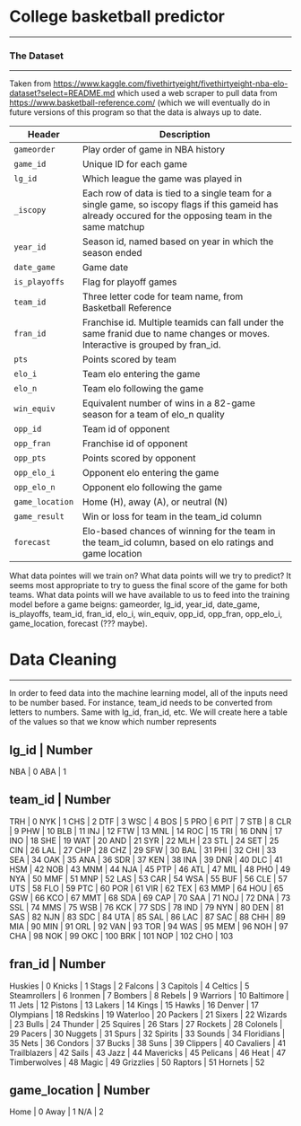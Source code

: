 # College basketball predictor
---


### The Dataset
---

Taken from https://www.kaggle.com/fivethirtyeight/fivethirtyeight-nba-elo-dataset?select=README.md which used a web scraper to pull data from https://www.basketball-reference.com/ (which we will eventually do in future versions of this program so that the data is always up to date.

Header | Description
-------|------------
```gameorder``` | Play order of game in NBA history
```game_id``` | Unique ID for each game
```lg_id``` | Which league the game was played in
```_iscopy``` | Each row of data is tied to a single team for a single game, so iscopy flags if this gameid has already occured for the opposing team in the same matchup
```year_id``` | Season id, named based on year in which the season ended
```date_game``` | Game date
```is_playoffs``` | Flag for playoff games
```team_id``` | Three letter code for team name, from Basketball Reference
```fran_id``` | Franchise id. Multiple teamids can fall under the same franid due to name changes or moves. Interactive is grouped by fran_id.
```pts``` | Points scored by team
```elo_i``` | Team elo entering the game
```elo_n``` | Team elo following the game
```win_equiv``` | Equivalent number of wins in a 82-game season for a team of elo_n quality
```opp_id``` | Team id of opponent
```opp_fran``` | Franchise id of opponent
```opp_pts``` | Points scored by opponent
```opp_elo_i``` | Opponent elo entering the game
```opp_elo_n``` | Opponent elo following the game
```game_location``` | Home (H), away (A), or neutral (N)
```game_result``` | Win or loss for team in the team_id column
```forecast``` | Elo-based chances of winning for the team in the team_id column, based on elo ratings and game location

What data pointes will we train on? What data points will we try to predict? It seems most appropriate to try to guess the final score of the game for both teams. What data points will we have available to us to feed into the training model before a game beigns: gameorder, lg_id, year_id, date_game, is_playoffs, team_id, fran_id, elo_i, win_equiv, opp_id, opp_fran, opp_elo_i, game_location, forecast (??? maybe).


# Data Cleaning
---
In order to feed data into the machine learning model, all of the inputs need to be number based. For instance, team_id needs to be converted from letters to numbers. Same with lg_id, fran_id, etc. We will create here a table of the values so that we know which number represents

lg_id | Number
--------------
NBA   | 0
ABA   | 1

team_id | Number
----------------
TRH | 0
NYK | 1
CHS | 2
DTF | 3
WSC | 4
BOS | 5
PRO | 6
PIT | 7
STB | 8
CLR | 9
PHW | 10
BLB | 11
INJ | 12
FTW | 13
MNL | 14
ROC | 15
TRI | 16
DNN | 17
INO | 18
SHE | 19
WAT | 20
AND | 21
SYR | 22
MLH | 23
STL | 24
SET | 25
CIN | 26
LAL | 27
CHP | 28
CHZ | 29
SFW | 30
BAL | 31
PHI | 32
CHI | 33
SEA | 34
OAK | 35
ANA | 36
SDR | 37
KEN | 38
INA | 39
DNR | 40
DLC | 41
HSM | 42
NOB | 43
MNM | 44
NJA | 45
PTP | 46
ATL | 47
MIL | 48
PHO | 49
NYA | 50
MMF | 51
MNP | 52
LAS | 53
CAR | 54
WSA | 55
BUF | 56
CLE | 57
UTS | 58
FLO | 59
PTC | 60
POR | 61
VIR | 62
TEX | 63
MMP | 64
HOU | 65
GSW | 66
KCO | 67
MMT | 68
SDA | 69
CAP | 70
SAA | 71
NOJ | 72
DNA | 73
SSL | 74
MMS | 75
WSB | 76
KCK | 77
SDS | 78
IND | 79
NYN | 80
DEN | 81
SAS | 82
NJN | 83
SDC | 84
UTA | 85
SAL | 86
LAC | 87
SAC | 88
CHH | 89
MIA | 90
MIN | 91
ORL | 92
VAN | 93
TOR | 94
WAS | 95
MEM | 96
NOH | 97
CHA | 98
NOK | 99
OKC | 100
BRK | 101
NOP | 102
CHO | 103

fran_id | Number
----------------
Huskies | 0
Knicks | 1
Stags | 2
Falcons | 3
Capitols | 4
Celtics | 5
Steamrollers | 6
Ironmen | 7
Bombers | 8
Rebels | 9
Warriors | 10
Baltimore | 11
Jets | 12
Pistons | 13
Lakers | 14
Kings | 15
Hawks | 16
Denver | 17
Olympians | 18
Redskins | 19
Waterloo | 20
Packers | 21
Sixers | 22
Wizards | 23
Bulls | 24
Thunder | 25
Squires | 26
Stars | 27
Rockets | 28
Colonels | 29
Pacers | 30
Nuggets | 31
Spurs | 32
Spirits | 33
Sounds | 34
Floridians | 35
Nets | 36
Condors | 37
Bucks | 38
Suns | 39
Clippers | 40
Cavaliers | 41
Trailblazers | 42
Sails | 43
Jazz | 44
Mavericks | 45
Pelicans | 46
Heat | 47
Timberwolves | 48
Magic | 49
Grizzlies | 50
Raptors | 51
Hornets | 52

game_location | Number
----------------------
Home | 0
Away | 1
N/A | 2
